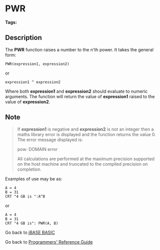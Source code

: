 # PWR

<PageHeader />
  
**Tags:**
<badge text='mathematical operations' vertical='middle' />

## Description

The **PWR** function raises a number to the n'th power. It takes the general form:

```
PWR(expression1, expression2)
```

or

```
expression1 ^ expression2
```

Where both **expression1** and **expression2** should evaluate to numeric arguments. The function will return the value of **expression1** raised to the value of **expression2**.

## Note

> If **expression1** is negative and **expression2** is not an integer then a maths library error is displayed and the function returns the value 0. The error message displayed is:
>
> pow: DOMAIN error
>
> All calculations are performed at the maximum precision supported on the host machine and truncated to the compiled precision on completion.


Examples of use may be as:

```
A = 4
B = 31
CRT "4 GB is ":A^B
```

or

```
A = 4
B = 31
CRT "4 GB is": PWR(A, B)
```

Go back to [jBASE BASIC](./../README.md)

Go back to [Programmers' Reference Guide](./../../reference-guides/jbc/README.md)

<PageFooter />
